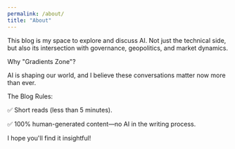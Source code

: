 ```yaml
---
permalink: /about/
title: "About"
---
```


This blog is my space to explore and discuss AI. Not just the technical side, but also its intersection with governance, geopolitics, and market dynamics.

Why "Gradients Zone"?

AI is shaping our world, and I believe these conversations matter now more than ever.

The Blog Rules:

✅ Short reads (less than 5 minutes).

✅ 100% human-generated content—no AI in the writing process.

I hope you'll find it insightful!